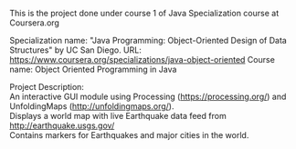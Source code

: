 This is the project done under course 1 of Java Specialization course at Coursera.org

Specialization name: "Java Programming: Object-Oriented Design of Data Structures" by UC San Diego.
URL: https://www.coursera.org/specializations/java-object-oriented
Course name: Object Oriented Programming in Java


Project Description:  
An interactive GUI module using Processing (https://processing.org/) and UnfoldingMaps (http://unfoldingmaps.org/).  
Displays a world map with live Earthquake data feed from http://earthquake.usgs.gov/  
Contains markers for Earthquakes and major cities in the world.  
